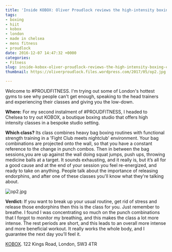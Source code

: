 ```yaml
---
title: 'Inside KOBOX: Oliver Proudlock reviews the high-intensity boxing class'
tags:
- boxing
- hiit
- kobox
- london
- made in chelsea
- mens fitness
- proudlock
date: 2016-12-07 14:47:32 +0000
categories:
- Fitness
slug: inside-kobox-oliver-proudlock-reviews-the-high-intensity-boxing-class
thumbnail: https://oliverproudlock.files.wordpress.com/2017/05/op2.jpg

---
```


Welcome to #PROUDFITNESS. I'm trying out some of London's hottest gyms to see why people can't get enough, speaking to the head trainers and experiencing their classes and giving you the low-down.

**Where:** For my second instalment of #PROUDFITNESS, I headed to Chelsea to try out KOBOX, a boutique boxing studio that offers high intensity classes in a bespoke studio setting.

**Which class?** Its class combines heavy bag boxing routines with functional strength training in a 'Fight Club meets nightclub' environment. Your bag combinations are projected onto the wall, so that you have a constant reference to the change in punch combos. Then in between the bag sessions,you are up against the wall doing squat jumps, push ups, throwing medicine balls at a target. It sounds exhausting, and it really is, but it’s all for a good cause and at the end of your session you feel re-energized, and ready to take on anything. People talk about the importance of releasing endorphins, and after one of these classes you'll know what they're talking about.

![op2.jpg](https://static.standard.co.uk/s3fs-public/styles/story_medium/public/thumbnails/image/2016/11/18/15/op2.jpg)

**Verdict:** If you want to break up your usual routine, get rid of stress and release those endorphins then this is the class for you. Just remember to breathe. I found I was concentrating so much on the punch combinations that I forgot to monitor my breathing, and this makes the class a lot more intense. The rest periods are short, and this leads to an overall more intense and more beneficial workout. It really works the whole body, and I guarantee the next day you’ll feel it.

[KOBOX](http://www.koboxlondon.com/). 122 Kings Road, London, SW3 4TR